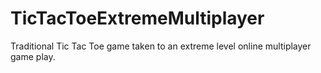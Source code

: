# TicTacToeExtremeMultiplayer
Traditional Tic Tac Toe game taken to an extreme level online multiplayer game play.
